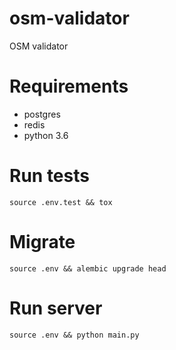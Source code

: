 # osm-validator
OSM validator

# Requirements
- postgres
- redis
- python 3.6

# Run tests

    source .env.test && tox

# Migrate

    source .env && alembic upgrade head

# Run server

    source .env && python main.py
